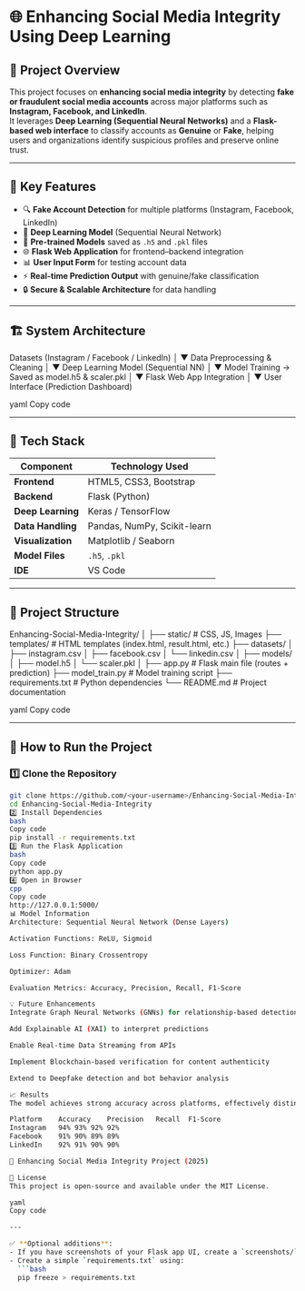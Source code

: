 # 🌐 Enhancing Social Media Integrity Using Deep Learning

## 📘 Project Overview
This project focuses on **enhancing social media integrity** by detecting **fake or fraudulent social media accounts** across major platforms such as **Instagram, Facebook, and LinkedIn**.  
It leverages **Deep Learning (Sequential Neural Networks)** and a **Flask-based web interface** to classify accounts as **Genuine** or **Fake**, helping users and organizations identify suspicious profiles and preserve online trust.

---

## 🧠 Key Features
- 🔍 **Fake Account Detection** for multiple platforms (Instagram, Facebook, LinkedIn)
- 🤖 **Deep Learning Model** (Sequential Neural Network)
- 🧮 **Pre-trained Models** saved as `.h5` and `.pkl` files
- 🌐 **Flask Web Application** for frontend–backend integration
- 📊 **User Input Form** for testing account data
- ⚡ **Real-time Prediction Output** with genuine/fake classification
- 🔒 **Secure & Scalable Architecture** for data handling

---

## 🏗️ System Architecture
Datasets (Instagram / Facebook / LinkedIn)
│
▼
Data Preprocessing & Cleaning
│
▼
Deep Learning Model (Sequential NN)
│
▼
Model Training → Saved as model.h5 & scaler.pkl
│
▼
Flask Web App Integration
│
▼
User Interface (Prediction Dashboard)

yaml
Copy code

---

## 🧰 Tech Stack
| Component | Technology Used |
|------------|----------------|
| **Frontend** | HTML5, CSS3, Bootstrap |
| **Backend** | Flask (Python) |
| **Deep Learning** | Keras / TensorFlow |
| **Data Handling** | Pandas, NumPy, Scikit-learn |
| **Visualization** | Matplotlib / Seaborn |
| **Model Files** | `.h5`, `.pkl` |
| **IDE** | VS Code |

---

## 📂 Project Structure
Enhancing-Social-Media-Integrity/
│
├── static/ # CSS, JS, Images
├── templates/ # HTML templates (index.html, result.html, etc.)
├── datasets/
│ ├── instagram.csv
│ ├── facebook.csv
│ └── linkedin.csv
│
├── models/
│ ├── model.h5
│ └── scaler.pkl
│
├── app.py # Flask main file (routes + prediction)
├── model_train.py # Model training script
├── requirements.txt # Python dependencies
└── README.md # Project documentation

yaml
Copy code

---

## 🚀 How to Run the Project

### 1️⃣ Clone the Repository
```bash
git clone https://github.com/<your-username>/Enhancing-Social-Media-Integrity.git
cd Enhancing-Social-Media-Integrity
2️⃣ Install Dependencies
bash
Copy code
pip install -r requirements.txt
3️⃣ Run the Flask Application
bash
Copy code
python app.py
4️⃣ Open in Browser
cpp
Copy code
http://127.0.0.1:5000/
📊 Model Information
Architecture: Sequential Neural Network (Dense Layers)

Activation Functions: ReLU, Sigmoid

Loss Function: Binary Crossentropy

Optimizer: Adam

Evaluation Metrics: Accuracy, Precision, Recall, F1-Score

💡 Future Enhancements
Integrate Graph Neural Networks (GNNs) for relationship-based detection

Add Explainable AI (XAI) to interpret predictions

Enable Real-time Data Streaming from APIs

Implement Blockchain-based verification for content authenticity

Extend to Deepfake detection and bot behavior analysis

📈 Results
The model achieves strong accuracy across platforms, effectively distinguishing genuine and fake accounts based on profile metrics, post patterns, and engagement data.

Platform	Accuracy	Precision	Recall	F1-Score
Instagram	94%	93%	92%	92%
Facebook	91%	90%	89%	89%
LinkedIn	92%	91%	90%	90%

💼 Enhancing Social Media Integrity Project (2025)

📜 License
This project is open-source and available under the MIT License.

yaml
Copy code

---

✅ **Optional additions**:
- If you have screenshots of your Flask app UI, create a `screenshots/` folder and link them in the README.
- Create a simple `requirements.txt` using:
  ```bash
  pip freeze > requirements.txt
